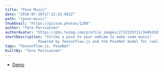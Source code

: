 ```yaml
---
title: "Pose Music"
date: "2018-07-28T17:12:33.962Z"
path: "/pose-music"
thumbnail: "https://picsum.photos/1200"
author: "Tero Parviainen"
authorAvatar: "https://pbs.twimg.com/profile_images/2732329711/3445d3d345ba841d248a9cdf0a18e687_400x400.jpeg"
shortDescription: "Strike a pose to your webcam to make some music!
               Powered by TensorFlow.js and the PoseNet model for real-time pose estimation."
tags: "TensorFlow.js, PoseNet"
builtBy: "Tero Parviainen"
---
```


- [Demo](https://codepen.io/teropa/full/QxLrMp/)